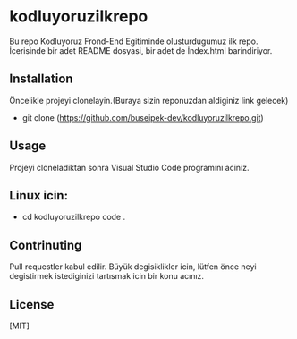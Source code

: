 
# kodluyoruzilkrepo
Bu repo Kodluyoruz Frond-End Egitiminde olusturdugumuz ilk repo. İcerisinde bir adet README dosyasi, bir adet de İndex.html barindiriyor. 

## Installation 

Öncelikle projeyi clonelayin.(Buraya sizin reponuzdan aldiginiz link gelecek)
- git clone (https://github.com/buseipek-dev/kodluyoruzilkrepo.git)

## Usage 

Projeyi cloneladiktan sonra Visual Studio Code programını aciniz.

## Linux icin:

- cd kodluyoruzilkrepo
  code . 

## Contrinuting

Pull requestler kabul edilir. Büyük degisiklikler icin, lütfen önce neyi degistirmek istediginizi tartısmak icin bir konu acınız. 

## License

[MIT]

